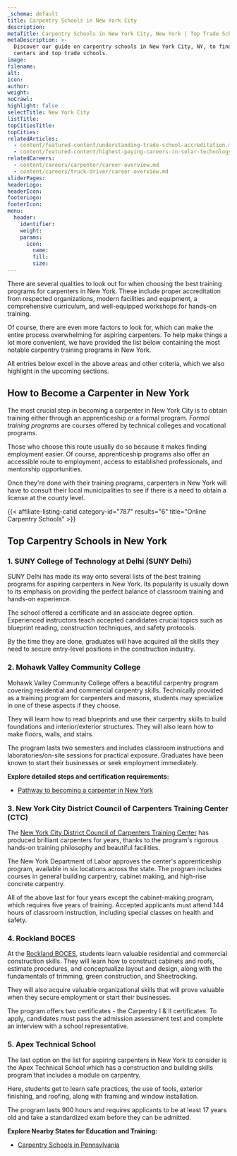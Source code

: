 ```yaml
---
_schema: default
title: Carpentry Schools in New York City
description:
metaTitle: Carpentry Schools in New York City, New York | Top Trade Schools
metaDescription: >-
  Discover our guide on carpentry schools in New York City, NY, to find training
  centers and top trade schools.
image:
filename:
alt:
icon:
author:
weight:
noCrawl:
highlight: false
selectTitle: New York City
listTitle:
topCitiesTitle:
topCities:
relatedArticles:
  - content/featured-content/understanding-trade-school-accreditation.md
  - content/featured-content/highest-paying-careers-in-solar-technology.md
relatedCareers:
  - content/careers/carpenter/career-overview.md
  - content/careers/truck-driver/career-overview.md
sliderPages:
headerLogo:
headerIcon:
footerLogo:
footerIcon:
menu:
  header:
    identifier:
    weight:
    params:
      icon:
        name:
        fill:
        size:
---
```

There are several qualities to look out for when choosing the best training programs for carpenters in New York. These include proper accreditation from respected organizations, modern facilities and equipment, a comprehensive curriculum, and well-equipped workshops for hands-on training.

Of course, there are even more factors to look for, which can make the entire process overwhelming for aspiring carpenters. To help make things a lot more convenient, we have provided the list below containing the most notable carpentry training programs in New York.

All entries below excel in the above areas and other criteria, which we also highlight in the upcoming sections.

## **How to Become a Carpenter in New York**

The most crucial step in becoming a carpenter in New York City is to obtain training either through an apprenticeship or a formal program. *Formal training programs* are courses offered by technical colleges and vocational programs.

Those who choose this route usually do so because it makes finding employment easier. Of course, apprenticeship programs also offer an accessible route to employment, access to established professionals, and mentorship opportunities.

Once they're done with their training programs, carpenters in New York will have to consult their local municipalities to see if there is a need to obtain a license at the county level.

{{< affiliate-listing-catid category-id="787" results="6" title="Online Carpentry Schools" >}}

## **Top Carpentry Schools in New York**

### **1\. SUNY College of Technology at Delhi (SUNY Delhi)**

SUNY Delhi has made its way onto several lists of the best training programs for aspiring carpenters in New York. Its popularity is usually down to its emphasis on providing the perfect balance of classroom training and hands-on experience.

The school offered a certificate and an associate degree option. Experienced instructors teach accepted candidates crucial topics such as blueprint reading, construction techniques, and safety protocols.

By the time they are done, graduates will have acquired all the skills they need to secure entry-level positions in the construction industry.

### **2\. Mohawk Valley Community College**

Mohawk Valley Community College offers a beautiful carpentry program covering residential and commercial carpentry skills. Technically provided as a training program for carpenters and masons, students may specialize in one of these aspects if they choose.

They will learn how to read blueprints and use their carpentry skills to build foundations and interior/exterior structures. They will also learn how to make floors, walls, and stairs.

The program lasts two semesters and includes classroom instructions and laboratories/on-site sessions for practical exposure. Graduates have been known to start their businesses or seek employment immediately.

**Explore detailed steps and certification requirements:**

* [Pathway to becoming a carpenter in New York](https://toptradeschools.com/near-you/carpenter/new-york/)

### 3\. New York City District Council of Carpenters Training Center (CTC)

The [New York City District Council of Carpenters Training Center](https://www.nyccarpenterstrainingcenter.org/) has produced brilliant carpenters for years, thanks to the program's rigorous hands-on training philosophy and beautiful facilities.

The New York Department of Labor approves the center's apprenticeship program, available in six locations across the state. The program includes courses in general building carpentry, cabinet making, and high-rise concrete carpentry.

All of the above last for four years except the cabinet-making program, which requires five years of training. Accepted applicants must attend 144 hours of classroom instruction, including special classes on health and safety.

### 4\. Rockland BOCES

At the [Rockland BOCES](https://www.rocklandboces.org/), students learn valuable residential and commercial construction skills. They will learn how to construct cabinets and roofs, estimate procedures, and conceptualize layout and design, along with the fundamentals of trimming, green construction, and Sheetrocking.

They will also acquire valuable organizational skills that will prove valuable when they secure employment or start their businesses.

The program offers two certificates - the Carpentry I & II certificates. To apply, candidates must pass the admission assessment test and complete an interview with a school representative.

### 5\. Apex Technical School

The last option on the list for aspiring carpenters in New York to consider is the Apex Technical School which has a construction and building skills program that includes a module on carpentry.

Here, students get to learn safe practices, the use of tools, exterior finishing, and roofing, along with framing and window installation.

The program lasts 900 hours and requires applicants to be at least 17 years old and take a standardized exam before they can be admitted.

**Explore Nearby States for Education and Training:**

* [Carpentry Schools in Pennsylvania](https://toptradeschools.com/near-you/plumber/pennsylvania/)